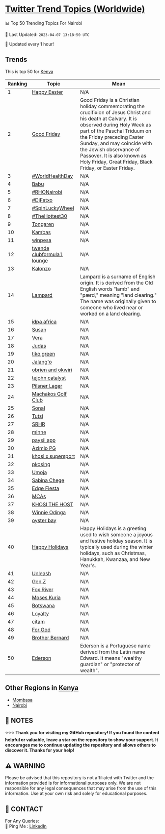 [Twitter Trend Topics (Worldwide)](https://github.com/ErcinDedeoglu/Twitter-Trend-Topics)
==========


📊 Top 50 Trending Topics For Nairobi

📆 Last Updated: `2023-04-07 13:18:50 UTC`

🔧 Updated every 1 hour!


## Trends

This is top 50 for [Kenya](</Kenya>)

| Ranking | Topic | Mean |
| ------- | ------------ | ------------ |
| 1 | [Happy Easter](http://twitter.com/search?q=Happy+Easter) | N/A |
| 2 | [Good Friday](http://twitter.com/search?q=Good+Friday) | Good Friday is a Christian holiday commemorating the crucifixion of Jesus Christ and his death at Calvary. It is observed during Holy Week as part of the Paschal Triduum on the Friday preceding Easter Sunday, and may coincide with the Jewish observance of Passover. It is also known as Holy Friday, Great Friday, Black Friday, or Easter Friday. |
| 3 | [#WorldHealthDay](http://twitter.com/search?q=%23WorldHealthDay) | N/A |
| 4 | [Babu](http://twitter.com/search?q=Babu) | N/A |
| 5 | [#RHONairobi](http://twitter.com/search?q=%23RHONairobi) | N/A |
| 6 | [#DjFatxo](http://twitter.com/search?q=%23DjFatxo) | N/A |
| 7 | [#SpinLuckyWheel](http://twitter.com/search?q=%23SpinLuckyWheel) | N/A |
| 8 | [#TheHottest30](http://twitter.com/search?q=%23TheHottest30) | N/A |
| 9 | [Tongaren](http://twitter.com/search?q=Tongaren) | N/A |
| 10 | [Kambas](http://twitter.com/search?q=Kambas) | N/A |
| 11 | [winpesa](http://twitter.com/search?q=winpesa) | N/A |
| 12 | [twende clubformula1 lounge](http://twitter.com/search?q=twende+clubformula1+lounge) | N/A |
| 13 | [Kalonzo](http://twitter.com/search?q=Kalonzo) | N/A |
| 14 | [Lampard](http://twitter.com/search?q=Lampard) | Lampard is a surname of English origin. It is derived from the Old English words "lamb" and "pærd," meaning "land clearing." The name was originally given to someone who lived near or worked on a land clearing. |
| 15 | [idpa africa](http://twitter.com/search?q=idpa+africa) | N/A |
| 16 | [Susan](http://twitter.com/search?q=Susan) | N/A |
| 17 | [Vera](http://twitter.com/search?q=Vera) | N/A |
| 18 | [Judas](http://twitter.com/search?q=Judas) | N/A |
| 19 | [tiko green](http://twitter.com/search?q=tiko+green) | N/A |
| 20 | [Jalang'o](http://twitter.com/search?q=Jalang%27o) | N/A |
| 21 | [obrien and okwiri](http://twitter.com/search?q=obrien+and+okwiri) | N/A |
| 22 | [tejohn catalyst](http://twitter.com/search?q=tejohn+catalyst) | N/A |
| 23 | [Pilsner Lager](http://twitter.com/search?q=Pilsner+Lager) | N/A |
| 24 | [Machakos Golf Club](http://twitter.com/search?q=Machakos+Golf+Club) | N/A |
| 25 | [Sonal](http://twitter.com/search?q=Sonal) | N/A |
| 26 | [Tutsi](http://twitter.com/search?q=Tutsi) | N/A |
| 27 | [SRHR](http://twitter.com/search?q=SRHR) | N/A |
| 28 | [minne](http://twitter.com/search?q=minne) | N/A |
| 29 | [paysii app](http://twitter.com/search?q=paysii+app) | N/A |
| 30 | [Azimio PG](http://twitter.com/search?q=Azimio+PG) | N/A |
| 31 | [khosi x supersport](http://twitter.com/search?q=khosi+x+supersport) | N/A |
| 32 | [pkosing](http://twitter.com/search?q=pkosing) | N/A |
| 33 | [Umoja](http://twitter.com/search?q=Umoja) | N/A |
| 34 | [Sabina Chege](http://twitter.com/search?q=Sabina+Chege) | N/A |
| 35 | [Edge Fiesta](http://twitter.com/search?q=Edge+Fiesta) | N/A |
| 36 | [MCAs](http://twitter.com/search?q=MCAs) | N/A |
| 37 | [KHOSI THE HOST](http://twitter.com/search?q=KHOSI+THE+HOST) | N/A |
| 38 | [Winnie Odinga](http://twitter.com/search?q=Winnie+Odinga) | N/A |
| 39 | [oyster bay](http://twitter.com/search?q=oyster+bay) | N/A |
| 40 | [Happy Holidays](http://twitter.com/search?q=Happy+Holidays) | Happy Holidays is a greeting used to wish someone a joyous and festive holiday season. It is typically used during the winter holidays, such as Christmas, Hanukkah, Kwanzaa, and New Year's. |
| 41 | [Unleash](http://twitter.com/search?q=Unleash) | N/A |
| 42 | [Gen Z](http://twitter.com/search?q=Gen+Z) | N/A |
| 43 | [Fox River](http://twitter.com/search?q=Fox+River) | N/A |
| 44 | [Moses Kuria](http://twitter.com/search?q=Moses+Kuria) | N/A |
| 45 | [Botswana](http://twitter.com/search?q=Botswana) | N/A |
| 46 | [Loyalty](http://twitter.com/search?q=Loyalty) | N/A |
| 47 | [citam](http://twitter.com/search?q=citam) | N/A |
| 48 | [For God](http://twitter.com/search?q=For+God) | N/A |
| 49 | [Brother Bernard](http://twitter.com/search?q=Brother+Bernard) | N/A |
| 50 | [Ederson](http://twitter.com/search?q=Ederson) | Ederson is a Portuguese name derived from the Latin name Edward. It means "wealthy guardian" or "protector of wealth". |



## Other Regions in [Kenya](</Kenya>)

* [Mombasa](</Kenya/Mombasa.md>)
* [Nairobi](</Kenya/Nairobi.md>)



## 📝 NOTES

⭐⭐⭐ **Thank you for visiting my GitHub repository! If you found the content helpful or valuable, leave a star on the repository to show your support. It encourages me to continue updating the repository and allows others to discover it. Thanks for your help!**


## ⚠️ WARNING

Please be advised that this repository is not affiliated with Twitter and the information provided is for informational purposes only. We are not responsible for any legal consequences that may arise from the use of this information. Use at your own risk and solely for educational purposes.


## 📨 CONTACT

 For Any Queries:  
            🏓 Ping Me : [LinkedIn](https://www.linkedin.com/in/ercindedeoglu/)
